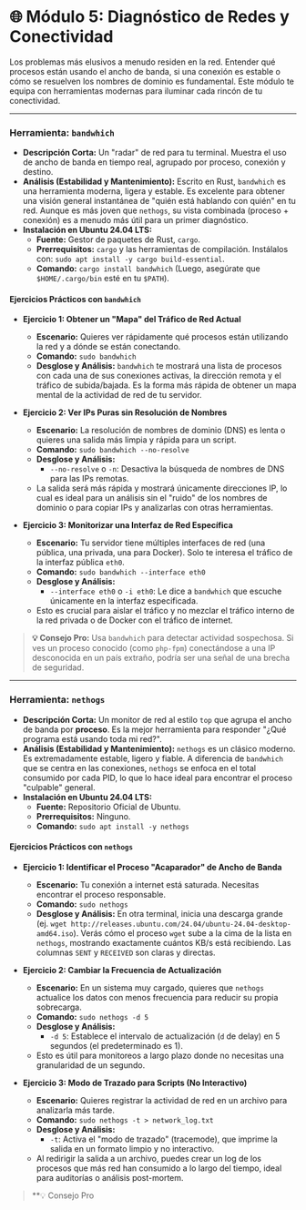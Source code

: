 # 🌐 Módulo 5: Diagnóstico de Redes y Conectividad

Los problemas más elusivos a menudo residen en la red. Entender qué procesos están usando el ancho de banda, si una conexión es estable o cómo se resuelven los nombres de dominio es fundamental. Este módulo te equipa con herramientas modernas para iluminar cada rincón de tu conectividad.

---

### Herramienta: `bandwhich`

* **Descripción Corta:** Un "radar" de red para tu terminal. Muestra el uso de ancho de banda en tiempo real, agrupado por proceso, conexión y destino.
* **Análisis (Estabilidad y Mantenimiento):** Escrito en Rust, `bandwhich` es una herramienta moderna, ligera y estable. Es excelente para obtener una visión general instantánea de "quién está hablando con quién" en tu red. Aunque es más joven que `nethogs`, su vista combinada (proceso + conexión) es a menudo más útil para un primer diagnóstico.
* **Instalación en Ubuntu 24.04 LTS:**
    * **Fuente:** Gestor de paquetes de Rust, `cargo`.
    * **Prerrequisitos:** `cargo` y las herramientas de compilación. Instálalos con: `sudo apt install -y cargo build-essential`.
    * **Comando:** `cargo install bandwhich` (Luego, asegúrate que `$HOME/.cargo/bin` esté en tu `$PATH`).

#### Ejercicios Prácticos con `bandwhich`

* **Ejercicio 1: Obtener un "Mapa" del Tráfico de Red Actual**
    * **Escenario:** Quieres ver rápidamente qué procesos están utilizando la red y a dónde se están conectando.
    * **Comando:** `sudo bandwhich`
    * **Desglose y Análisis:** `bandwhich` te mostrará una lista de procesos con cada una de sus conexiones activas, la dirección remota y el tráfico de subida/bajada. Es la forma más rápida de obtener un mapa mental de la actividad de red de tu servidor.

* **Ejercicio 2: Ver IPs Puras sin Resolución de Nombres**
    * **Escenario:** La resolución de nombres de dominio (DNS) es lenta o quieres una salida más limpia y rápida para un script.
    * **Comando:** `sudo bandwhich --no-resolve`
    * **Desglose y Análisis:**
        * `--no-resolve` o `-n`: Desactiva la búsqueda de nombres de DNS para las IPs remotas.
    * La salida será más rápida y mostrará únicamente direcciones IP, lo cual es ideal para un análisis sin el "ruido" de los nombres de dominio o para copiar IPs y analizarlas con otras herramientas.

* **Ejercicio 3: Monitorizar una Interfaz de Red Específica**
    * **Escenario:** Tu servidor tiene múltiples interfaces de red (una pública, una privada, una para Docker). Solo te interesa el tráfico de la interfaz pública `eth0`.
    * **Comando:** `sudo bandwhich --interface eth0`
    * **Desglose y Análisis:**
        * `--interface eth0` o `-i eth0`: Le dice a `bandwhich` que escuche únicamente en la interfaz especificada.
    * Esto es crucial para aislar el tráfico y no mezclar el tráfico interno de la red privada o de Docker con el tráfico de internet.

> **💡 Consejo Pro:** Usa `bandwhich` para detectar actividad sospechosa. Si ves un proceso conocido (como `php-fpm`) conectándose a una IP desconocida en un país extraño, podría ser una señal de una brecha de seguridad.

---

### Herramienta: `nethogs`

* **Descripción Corta:** Un monitor de red al estilo `top` que agrupa el ancho de banda por **proceso**. Es la mejor herramienta para responder "¿Qué programa está usando toda mi red?".
* **Análisis (Estabilidad y Mantenimiento):** `nethogs` es un clásico moderno. Es extremadamente estable, ligero y fiable. A diferencia de `bandwhich` que se centra en las conexiones, `nethogs` se enfoca en el total consumido por cada PID, lo que lo hace ideal para encontrar el proceso "culpable" general.
* **Instalación en Ubuntu 24.04 LTS:**
    * **Fuente:** Repositorio Oficial de Ubuntu.
    * **Prerrequisitos:** Ninguno.
    * **Comando:** `sudo apt install -y nethogs`

#### Ejercicios Prácticos con `nethogs`

* **Ejercicio 1: Identificar el Proceso "Acaparador" de Ancho de Banda**
    * **Escenario:** Tu conexión a internet está saturada. Necesitas encontrar el proceso responsable.
    * **Comando:** `sudo nethogs`
    * **Desglose y Análisis:** En otra terminal, inicia una descarga grande (ej. `wget http://releases.ubuntu.com/24.04/ubuntu-24.04-desktop-amd64.iso`). Verás cómo el proceso `wget` sube a la cima de la lista en `nethogs`, mostrando exactamente cuántos KB/s está recibiendo. Las columnas `SENT` y `RECEIVED` son claras y directas.

* **Ejercicio 2: Cambiar la Frecuencia de Actualización**
    * **Escenario:** En un sistema muy cargado, quieres que `nethogs` actualice los datos con menos frecuencia para reducir su propia sobrecarga.
    * **Comando:** `sudo nethogs -d 5`
    * **Desglose y Análisis:**
        * `-d 5`: Establece el intervalo de actualización (`d` de delay) en 5 segundos (el predeterminado es 1).
    * Esto es útil para monitoreos a largo plazo donde no necesitas una granularidad de un segundo.

* **Ejercicio 3: Modo de Trazado para Scripts (No Interactivo)**
    * **Escenario:** Quieres registrar la actividad de red en un archivo para analizarla más tarde.
    * **Comando:** `sudo nethogs -t > network_log.txt`
    * **Desglose y Análisis:**
        * `-t`: Activa el "modo de trazado" (tracemode), que imprime la salida en un formato limpio y no interactivo.
    * Al redirigir la salida a un archivo, puedes crear un log de los procesos que más red han consumido a lo largo del tiempo, ideal para auditorías o análisis post-mortem.

> **💡 Consejo Pro
